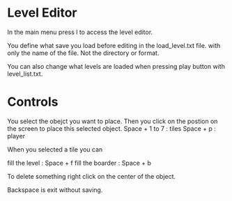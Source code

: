 # Level Editor

In the main menu press l to access the level editor.

You define what save you load before editing in the load_level.txt file. with only the name of the file. Not the directory or format.

You can also change what levels are loaded when pressing play button with level_list.txt.

# Controls 
You select the obejct you want to place. 
Then you click on the postion on the screen to place this selected object.
Space + 1 to 7 : tiles 
Space + p : player

When you selected a tile you can

fill the level : Space + f
fill the boarder : Space + b

To delete something right click on the center of the object.

Backspace is exit without saving.

